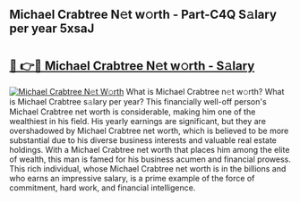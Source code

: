 ## Michael Crabtree N𝚎t w𝚘rth - Part-C4Q S𝚊lary per year 5xsaJ

# <h2><a href="http://gc0ef2n.nevu.top/?p=Michael+Crabtree">🔗 👉🔴 Michael Crabtree N𝚎t w𝚘rth - S𝚊lary</a></h2>

[![Michael Crabtree N𝚎t W𝚘rth](https://i.imgur.com/Oavwk0R.jpeg)](http://gc0ef2n.nevu.top/?p=Michael+Crabtree)
What is Michael Crabtree n𝚎t w𝚘rth? What is Michael Crabtree s𝚊lary per year?
This financially well-off person's Michael Crabtree net worth is considerable, making him one of the wealthiest in his field. His yearly earnings are significant, but they are overshadowed by Michael Crabtree net worth, which is believed to be more substantial due to his diverse business interests and valuable real estate holdings. With a Michael Crabtree net worth that places him among the elite of wealth, this man is famed for his business acumen and financial prowess. This rich individual, whose Michael Crabtree net worth is in the billions and who earns an impressive salary, is a prime example of the force of commitment, hard work, and financial intelligence.
